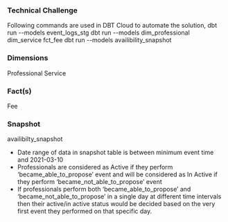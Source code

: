 ### Technical Challenge

Following commands are used in DBT Cloud to automate the solution,
dbt run --models event_logs_stg
dbt run --models dim_professional dim_service fct_fee
dbt run --models availibility_snapshot


### Dimensions
Professional
Service

### Fact(s)
Fee

### Snapshot
availibilty_snapshot
- Date range of data in snapshot table is between minimum event time and 2021-03-10
- Professionals are considered as Active if they perform ‘became_able_to_propose’ event and will be considered as In Active if they perform ‘became_not_able_to_propose’ event
- If professionals perform both ‘became_able_to_propose’ and ‘became_not_able_to_propose’ in a single day at different time intervals then their active/in active status would be decided based on the very first event they performed on that specific day.

